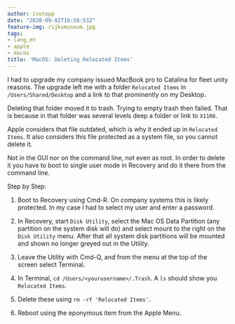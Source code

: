 ```yaml
---
author: isotopp
date: "2020-09-02T16:58:53Z"
feature-img: rijksmuseum.jpg
tags:
- lang_en
- apple
- macos
title: 'MacOS: Deleting Relocated Items'
---
```

I had to upgrade my company issued MacBook pro to Catalina for fleet unity reasons. The upgrade left me with a folder `Relocated Items` in `/Users/Shared/Desktop` and a link to that prominently on my Desktop.

Deleting that folder moved it to trash. Trying to empty trash then failed. That is because in that folder was several levels deep a folder or link to `X11R6`.

Apple considers that file outdated, which is why it ended up in `Relocated Items`. It also considers this file protected as a system file, so you cannot delete it.

Not in the GUI nor on the command line, not even as root. In order to delete it you have to boot to single user mode in Recovery and do it there from the command line.

Step by Step:

1. Boot to Recovery using Cmd-R. On company systems this is likely protected. In my case I had to select my user and enter a password.

2. In Recovery, start `Disk Utility`, select the Mac OS Data Partition (any partition on the system disk will do) and select mount to the right on the `Disk Utility` menu. After that all system disk partitions will be mounted and shown no longer greyed out in the Utility.

3. Leave the Utility with Cmd-Q, and from the menu at the top of the screen select Terminal.

4. In Terminal, `cd /Users/<yourusername>/.Trash`. A `ls` should show you `Relocated Items`.

5. Delete these using `rm -rf 'Relocated Items'`.

6. Reboot using the eponymous item from the Apple Menu.
